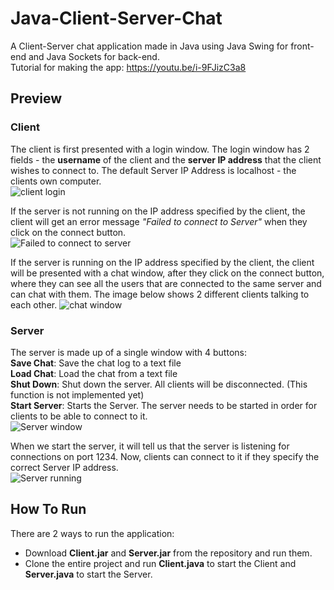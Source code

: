 # Java-Client-Server-Chat
A Client-Server chat application made in Java using Java Swing for front-end and Java Sockets for back-end.  
Tutorial for making the app: https://youtu.be/i-9FJizC3a8

## Preview

### Client
The client is first presented with a login window. The login window has 2 fields - the **username** of the client and the **server IP address** that the client wishes to connect to. The default Server IP Address is localhost - the clients own computer.  
<img src="https://user-images.githubusercontent.com/76788207/206730491-bba7fd61-4503-4b49-9e33-5344f4038541.png" alt="client login"/>

If the server is not running on the IP address specified by the client, the client will get an error message *"Failed to connect to Server"* when they click on the connect button.   
<img src="https://user-images.githubusercontent.com/76788207/206730499-42c5e037-c270-431b-9f90-325c88ab41b2.png" alt="Failed to connect to server"/>

If the server is running on the IP address specified by the client, the client will be presented with a chat window, after they click on the connect button, where they can see all the users that are connected to the same server and can chat with them. The image below shows 2 different clients talking to each other.
<img src="https://user-images.githubusercontent.com/76788207/206730485-ecc8f1d7-6f8b-45fb-aa7a-dadbc2dffd35.png" alt="chat window"/>

### Server
The server is made up of a single window with 4 buttons:  
**Save Chat**: Save the chat log to a text file   
**Load Chat**: Load the chat from a text file   
**Shut Down**: Shut down the server. All clients will be disconnected. (This function is not implemented yet)   
**Start Server**: Starts the Server. The server needs to be started in order for clients to be able to connect to it.   
<img src="https://user-images.githubusercontent.com/76788207/206730326-112fc10f-4671-4145-aa55-b1ea01f335c8.png" alt="Server window">

When we start the server, it will tell us that the server is listening for connections on port 1234. Now, clients can connect to it if they specify the correct Server IP address.  
<img src="https://user-images.githubusercontent.com/76788207/206730466-ff802cf5-90e2-4a0f-a3a9-501bd9a33d1c.png" alt="Server running">

## How To Run
There are 2 ways to run the application:
- Download **Client.jar** and **Server.jar** from the repository and run them.
- Clone the entire project and run **Client.java** to start the Client and **Server.java** to start the Server.
